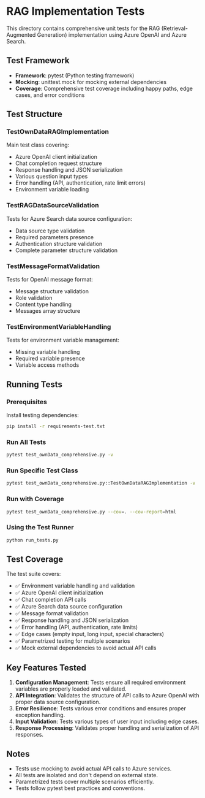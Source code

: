 # RAG Implementation Tests

This directory contains comprehensive unit tests for the RAG (Retrieval-Augmented Generation) implementation using Azure OpenAI and Azure Search.

## Test Framework

- **Framework**: pytest (Python testing framework)
- **Mocking**: unittest.mock for mocking external dependencies
- **Coverage**: Comprehensive test coverage including happy paths, edge cases, and error conditions

## Test Structure

### TestOwnDataRAGImplementation

Main test class covering:

- Azure OpenAI client initialization
- Chat completion request structure
- Response handling and JSON serialization
- Various question input types
- Error handling (API, authentication, rate limit errors)
- Environment variable loading

### TestRAGDataSourceValidation

Tests for Azure Search data source configuration:

- Data source type validation
- Required parameters presence
- Authentication structure validation
- Complete parameter structure validation

### TestMessageFormatValidation

Tests for OpenAI message format:

- Message structure validation
- Role validation
- Content type handling
- Messages array structure

### TestEnvironmentVariableHandling

Tests for environment variable management:

- Missing variable handling
- Required variable presence
- Variable access methods

## Running Tests

### Prerequisites

Install testing dependencies:

```bash
pip install -r requirements-test.txt
```

### Run All Tests

```bash
pytest test_ownData_comprehensive.py -v
```

### Run Specific Test Class

```bash
pytest test_ownData_comprehensive.py::TestOwnDataRAGImplementation -v
```

### Run with Coverage

```bash
pytest test_ownData_comprehensive.py --cov=. --cov-report=html
```

### Using the Test Runner

```bash
python run_tests.py
```

## Test Coverage

The test suite covers:

- ✅ Environment variable handling and validation
- ✅ Azure OpenAI client initialization
- ✅ Chat completion API calls
- ✅ Azure Search data source configuration
- ✅ Message format validation
- ✅ Response handling and JSON serialization
- ✅ Error handling (API, authentication, rate limits)
- ✅ Edge cases (empty input, long input, special characters)
- ✅ Parametrized testing for multiple scenarios
- ✅ Mock external dependencies to avoid actual API calls

## Key Features Tested

1. **Configuration Management**: Tests ensure all required environment variables are properly loaded and validated.
2. **API Integration**: Validates the structure of API calls to Azure OpenAI with proper data source configuration.
3. **Error Resilience**: Tests various error conditions and ensures proper exception handling.
4. **Input Validation**: Tests various types of user input including edge cases.
5. **Response Processing**: Validates proper handling and serialization of API responses.

## Notes

- Tests use mocking to avoid actual API calls to Azure services.
- All tests are isolated and don't depend on external state.
- Parametrized tests cover multiple scenarios efficiently.
- Tests follow pytest best practices and conventions.